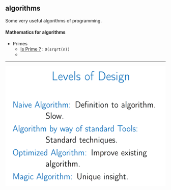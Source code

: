## algorithms
Some very useful algorithms of programming.


#### Mathematics for algorithms

* Primes
    - [Is Prime ?](handy/src/IsPrime.java) : `O(srqrt(n))`
    - 


---
![pic1](LevelsOfDesign.png)
